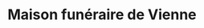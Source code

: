 ---
title: "Maison funéraire de Vienne"
url: /vienne/maison-funeraire-de-vienne/
shop: Bestattungen
---